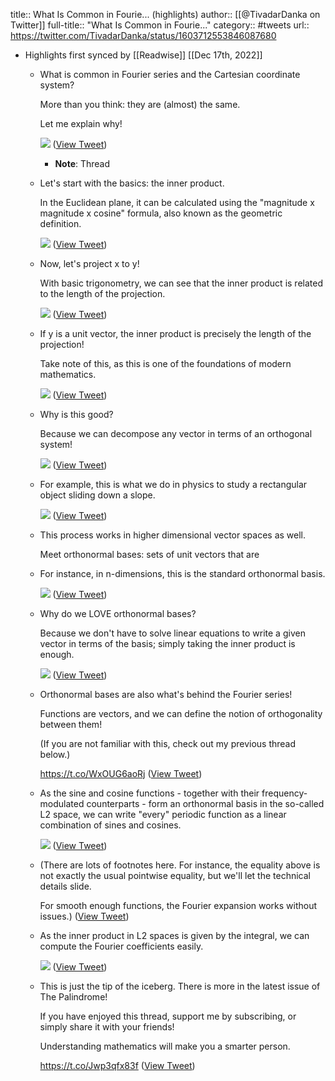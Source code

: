 title:: What Is Common in Fourie... (highlights)
author:: [[@TivadarDanka on Twitter]]
full-title:: "What Is Common in Fourie..."
category:: #tweets
url:: https://twitter.com/TivadarDanka/status/1603712553846087680

- Highlights first synced by [[Readwise]] [[Dec 17th, 2022]]
	- What is common in Fourier series and the Cartesian coordinate system?
	  
	  More than you think: they are (almost) the same.
	  
	  Let me explain why! 
	  
	  ![](https://pbs.twimg.com/media/FkGIEVoUEAAH30d.jpg) ([View Tweet](https://twitter.com/TivadarDanka/status/1603712553846087680))
		- **Note**: Thread
	- Let's start with the basics: the inner product.
	  
	  In the Euclidean plane, it can be calculated using the "magnitude x magnitude x cosine" formula, also known as the geometric definition. 
	  
	  ![](https://pbs.twimg.com/media/FkGIEp_VEAA3Cbk.png) ([View Tweet](https://twitter.com/TivadarDanka/status/1603712561412612096))
	- Now, let's project x to y!
	  
	  With basic trigonometry, we can see that the inner product is related to the length of the projection. 
	  
	  ![](https://pbs.twimg.com/media/FkGIFGrUYAEmmyW.jpg) ([View Tweet](https://twitter.com/TivadarDanka/status/1603712568723263488))
	- If y is a unit vector, the inner product is precisely the length of the projection!
	  
	  Take note of this, as this is one of the foundations of modern mathematics. 
	  
	  ![](https://pbs.twimg.com/media/FkGIFh8VsAAelhQ.jpg) ([View Tweet](https://twitter.com/TivadarDanka/status/1603712576474398720))
	- Why is this good?
	  
	  Because we can decompose any vector in terms of an orthogonal system! 
	  
	  ![](https://pbs.twimg.com/media/FkGIF9XUcAALP9i.png) ([View Tweet](https://twitter.com/TivadarDanka/status/1603712583218868224))
	- For example, this is what we do in physics to study a rectangular object sliding down a slope. 
	  
	  ![](https://pbs.twimg.com/media/FkGIGXeUEAEOotp.jpg) ([View Tweet](https://twitter.com/TivadarDanka/status/1603712590621773824))
	- This process works in higher dimensional vector spaces as well.
	  
	  Meet orthonormal bases: sets of unit vectors that are
	- For instance, in n-dimensions, this is the standard orthonormal basis. 
	  
	  ![](https://pbs.twimg.com/media/FkGIHLjUEAA04CM.png) ([View Tweet](https://twitter.com/TivadarDanka/status/1603712603825442817))
	- Why do we LOVE orthonormal bases?
	  
	  Because we don't have to solve linear equations to write a given vector in terms of the basis; simply taking the inner product is enough. 
	  
	  ![](https://pbs.twimg.com/media/FkGIHkuVUAA73IX.jpg) ([View Tweet](https://twitter.com/TivadarDanka/status/1603712610959970305))
	- Orthonormal bases are also what's behind the Fourier series!
	  
	  Functions are vectors, and we can define the notion of orthogonality between them!
	  
	  (If you are not familiar with this, check out my previous thread below.)
	  
	  https://t.co/WxOUG6aoRj ([View Tweet](https://twitter.com/TivadarDanka/status/1603712613853995010))
	- As the sine and cosine functions - together with their frequency-modulated counterparts - form an orthonormal basis in the so-called L2 space, we can write "every" periodic function as a linear combination of sines and cosines. 
	  
	  ![](https://pbs.twimg.com/media/FkGIIHYUEAAd02F.jpg) ([View Tweet](https://twitter.com/TivadarDanka/status/1603712620241920000))
	- (There are lots of footnotes here. For instance, the equality above is not exactly the usual pointwise equality, but we'll let the technical details slide.
	  
	  For smooth enough functions, the Fourier expansion works without issues.) ([View Tweet](https://twitter.com/TivadarDanka/status/1603712623261863939))
	- As the inner product in L2 spaces is given by the integral, we can compute the Fourier coefficients easily. 
	  
	  ![](https://pbs.twimg.com/media/FkGIIrNVUAAJc5l.jpg) ([View Tweet](https://twitter.com/TivadarDanka/status/1603712630018871296))
	- This is just the tip of the iceberg. There is more in the latest issue of The Palindrome!
	  
	  If you have enjoyed this thread, support me by subscribing, or simply share it with your friends!
	  
	  Understanding mathematics will make you a smarter person.
	  
	  https://t.co/Jwp3qfx83f ([View Tweet](https://twitter.com/TivadarDanka/status/1603712632954925058))